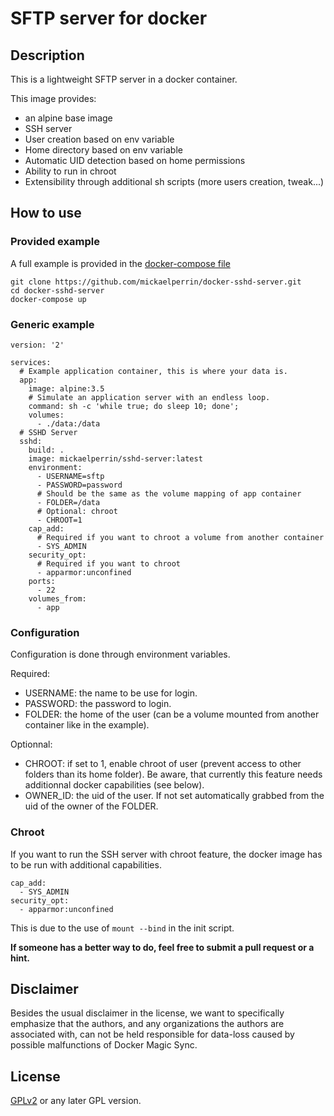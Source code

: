 SFTP server for docker
======================

## Description

This is a lightweight SFTP server in a docker container.

This image provides:
 - an alpine base image
 - SSH server
 - User creation based on env variable
 - Home directory based on env variable
 - Automatic UID detection based on home permissions
 - Ability to run in chroot
 - Extensibility through additional sh scripts (more users creation, tweak...)


## How to use

### Provided example

A full example is provided in the [docker-compose file](https://github.com/mickaelperrin/docker-sshd-server/blob/master/docker-compose.yml)

    git clone https://github.com/mickaelperrin/docker-sshd-server.git
    cd docker-sshd-server
    docker-compose up

### Generic example

    version: '2'

    services:
      # Example application container, this is where your data is.
      app:
        image: alpine:3.5
        # Simulate an application server with an endless loop.
        command: sh -c 'while true; do sleep 10; done';
        volumes:
          - ./data:/data
      # SSHD Server
      sshd:
        build: .
        image: mickaelperrin/sshd-server:latest
        environment:
          - USERNAME=sftp
          - PASSWORD=password
          # Should be the same as the volume mapping of app container
          - FOLDER=/data
          # Optional: chroot
          - CHROOT=1
        cap_add:
          # Required if you want to chroot a volume from another container
          - SYS_ADMIN
        security_opt:
          # Required if you want to chroot
          - apparmor:unconfined
        ports:
          - 22
        volumes_from:
          - app

### Configuration

Configuration is done through environment variables. 

Required:
- USERNAME: the name to be use for login.
- PASSWORD: the password to login.
- FOLDER: the home of the user (can be a volume mounted from another container like in the example).

Optionnal:
- CHROOT: if set to 1, enable chroot of user (prevent access to other folders than its home folder). Be aware, that 
currently this feature needs additionnal docker capabilities (see below).
- OWNER_ID: the uid of the user. If not set automatically grabbed from the uid of the owner of the FOLDER.

### Chroot 

If you want to run the SSH server with chroot feature, the docker image has to be run with additional capabilities.

    cap_add:
      - SYS_ADMIN
    security_opt:
      - apparmor:unconfined

This is due to the use of `mount --bind` in the init script.

**If someone has a better way to do, feel free to submit a pull request or a hint.**

## Disclaimer

Besides the usual disclaimer in the license, we want to specifically emphasize that the authors, and any organizations the authors are associated with, can not be held responsible for data-loss caused by possible malfunctions of Docker Magic Sync.

## License

[GPLv2](http://www.fsf.org/licensing/licenses/info/GPLv2.html) or any later GPL version.
